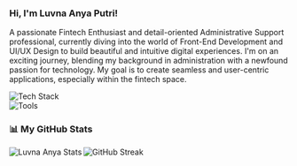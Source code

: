 ### Hi, I'm Luvna Anya Putri! 
A passionate Fintech Enthusiast and detail-oriented Administrative Support professional, currently diving into the world of Front-End Development and UI/UX Design to build beautiful and intuitive digital experiences.
I'm on an exciting journey, blending my background in administration with a newfound passion for technology. My goal is to create seamless and user-centric applications, especially within the fintech space. 
<p>
<img src="https://skillicons.dev/icons?i=html,css,js,react,tailwind,figma" alt="Tech Stack" />
<br>
<img src="https://skillicons.dev/icons?i=vscode,git,github,notion" alt="Tools" />
</p>

### 📊 My GitHub Stats
<p>
<img align="left" src="https://github-readme-stats.vercel.app/api?username=luvnaanya&show_icons=true&theme=dracula&include_all_commits=true&count_private=true&hide_border=true" alt="Luvna Anya Stats" />
<img align="left" src="https://github-readme-streak-stats.herokuapp.com/?user=luvnaanya&theme=dracula&hide_border=true" alt="GitHub Streak" />
</p>
<br><br><br><br><br><br>
